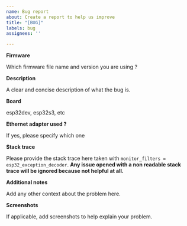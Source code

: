 ```yaml
---
name: Bug report
about: Create a report to help us improve
title: "[BUG]"
labels: bug
assignees: ''

---
```


**Firmware**

Which firmware file name and version you are using ?

**Description**

A clear and concise description of what the bug is.

**Board**

esp32dev, esp32s3, etc

**Ethernet adapter used ?**

If yes, please specify which one

**Stack trace**

Please provide the stack trace here taken with `monitor_filters = esp32_exception_decoder`.
**Any issue opened with a non readable stack trace will be ignored because not helpful at all.**

**Additional notes**

Add any other context about the problem here.

**Screenshots**

If applicable, add screenshots to help explain your problem.
